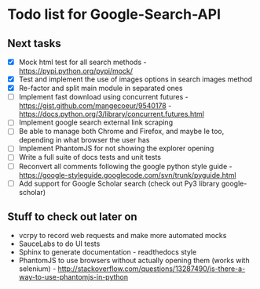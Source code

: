 Todo list for Google-Search-API
====

## Next tasks

- [x] Mock html test for all search methods - https://pypi.python.org/pypi/mock/
- [x] Test and implement the use of images options in search images method
- [x] Re-factor and split main module in separated ones
- [ ] Implement fast download using concurrent futures - https://gist.github.com/mangecoeur/9540178 - https://docs.python.org/3/library/concurrent.futures.html
- [ ] Implement google search external link scraping
- [ ] Be able to manage both Chrome and Firefox, and maybe Ie too, depending in what browser the user has
- [ ] Implement PhantomJS for not showing the explorer opening
- [ ] Write a full suite of docs tests and unit tests
- [ ] Reconvert all comments following the google python style guide - https://google-styleguide.googlecode.com/svn/trunk/pyguide.html
- [ ] Add support for Google Scholar search (check out Py3 library google-scholar)

## Stuff to check out later on

* vcrpy to record web requests and make more automated mocks
* SauceLabs to do UI tests
* Sphinx to generate documentation - readthedocs style
* PhantomJS to use browsers without actually opening them (works with selenium) - http://stackoverflow.com/questions/13287490/is-there-a-way-to-use-phantomjs-in-python